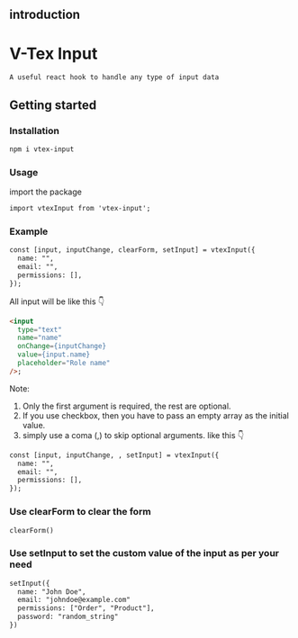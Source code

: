 ## introduction

# V-Tex Input

`A useful react hook to handle any type of input data`

## Getting started

### Installation

```HTML
npm i vtex-input
```

### Usage

import the package

```HTML
import vtexInput from 'vtex-input';
```

### Example

```HTML
const [input, inputChange, clearForm, setInput] = vtexInput({
  name: "",
  email: "",
  permissions: [],
});
```

All input will be like this 👇

```HTML
<input
  type="text"
  name="name"
  onChange={inputChange}
  value={input.name}
  placeholder="Role name"
/>;
```

Note:<br/>

1. Only the first argument is required, the rest are optional. <br/>
2. If you use checkbox, then you have to pass an empty array as the initial value. <br/>
3. simply use a coma (,) to skip optional arguments. like this 👇

```HTML
const [input, inputChange, , setInput] = vtexInput({
  name: "",
  email: "",
  permissions: [],
});
```

### Use clearForm to clear the form

```HTML
clearForm()
```

### Use setInput to set the custom value of the input as per your need

```HTML
setInput({
  name: "John Doe",
  email: "johndoe@example.com"
  permissions: ["Order", "Product"],
  password: "random_string"
})
```
